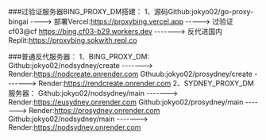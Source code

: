 ###过验证服务器BING_PROXY_DM搭建：
1、源码Github:jokyo02/go-proxy-bingai ----> 
            部署Vercel:https://proxybing.vercel.app -----> 
         过验证cf03@cf https://bing.cf03-b29.workers.dev  -------> 
      反代进国内Replit:https://proxybing.sokwith.repl.co

###普通反代服务器：
1、BING_PROXY_DM: 
        Github:jokyo02/nodsydney/create  -------> Render:https://nodcreate.onrender.com
        Gthuub:jokyo02/prosydney/create  -------> Render:https://rendcreate.onrender.com
2、SYDNEY_PROXY_DM服务器：
        Github:jokyo02/nodsydney/main    -------> Render:https://eusydney.onrender.com
        Github:jokyo02/prosydney/main    -------> Render:https://prosydney.onrender.com
        Github:jokyo02/nodsydney/main    -------> Render:https://nodsydney.onrender.com
